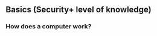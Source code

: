 ## Basics (Security+ level of knowledge)

### How does a computer work?
<!---Next:
### Networking fundamentals
### Security architecture and best practices
### Encryption standards
### Common attack types --->
